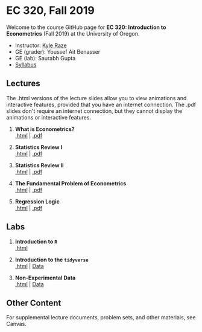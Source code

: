 # EC 320, Fall 2019

Welcome to the course GitHub page for **EC 320: Introduction to Econometrics** (Fall 2019) at the University of Oregon.

- Instructor: [Kyle Raze](https://kyleraze.com)
- GE (grader): Youssef Ait Benasser
- GE (lab): Saurabh Gupta 
- [Syllabus](https://raw.githack.com/kyleraze/EC320_Econometrics/master/Syllabus/syllabus.pdf)

## Lectures

The .html versions of the lecture slides allow you to view animations and interactive features, provided that you have an internet connection. The .pdf slides don't require an internet connection, but they cannot display the animations or interactive features.

1. **What is Econometrics?** <br> [.html](https://raw.githack.com/kyleraze/EC320_Econometrics/master/Lectures/01-Introduction/01-Introduction.html) | [.pdf](https://raw.githack.com/kyleraze/EC320_Econometrics/master/Lectures/01-Introduction/01-Introduction.pdf)

2. **Statistics Review I** <br> [.html](https://raw.githack.com/kyleraze/EC320_Econometrics/master/Lectures/02-Statistics_Review/02-Statistics_Review.html) | [.pdf](https://raw.githack.com/kyleraze/EC320_Econometrics/master/Lectures/02-Statistics_Review/02-Statistics_Review.pdf)

3. **Statistics Review II** <br> [.html](https://raw.githack.com/kyleraze/EC320_Econometrics/master/Lectures/03-Statistics_Review/03-Statistics_Review.html) | [.pdf](https://raw.githack.com/kyleraze/EC320_Econometrics/master/Lectures/03-Statistics_Review/03-Statistics_Review.pdf)

4. **The Fundamental Problem of Econometrics** <br> [.html](https://raw.githack.com/kyleraze/EC320_Econometrics/master/Lectures/04-Fundamental_Econometric_Problem/04-Fundamental_Econometric_Problem.html) | [.pdf](https://raw.githack.com/kyleraze/EC320_Econometrics/master/Lectures/04-Fundamental_Econometric_Problem/04-Fundamental_Econometric_Problem.pdf)

5. **Regression Logic** <br> [.html](https://raw.githack.com/kyleraze/EC320_Econometrics/master/Lectures/05-Regression_Logic/05-Regression_Logic.html) | [.pdf](https://raw.githack.com/kyleraze/EC320_Econometrics/master/Lectures/05-Regression_Logic/05-Regression_Logic.pdf)

## Labs

1. **Introduction to `R`** <br> [.html](https://raw.githack.com/kyleraze/EC320_Econometrics/master/Labs/01-Introduction_R/01-Introduction_R.html)

2. **Introduction to the `tidyverse`** <br> [.html](https://raw.githack.com/kyleraze/EC320_Econometrics/master/Labs/02-Introduction_tidyverse/02-Introduction_tidyverse.html) | [Data](https://raw.githack.com/kyleraze/EC320_Econometrics/master/Labs/02-Introduction_tidyverse/02-Introduction_tidyverse_data.csv)

3. **Non-Experimental Data** <br> [.html](https://raw.githack.com/kyleraze/EC320_Econometrics/master/Labs/03-Non_Experimental_Data/03-Non_Experimental_Data.html) | [Data](https://raw.githack.com/kyleraze/EC320_Econometrics/master/Labs/03-Non_Experimental_Data/03-Non_Experimental_Data_data.csv)

## Other Content

For supplemental lecture documents, problem sets, and other materials, see Canvas.
